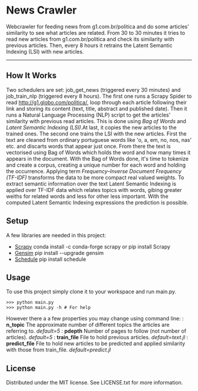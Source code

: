 News Crawler
===================


Webcrawler for feeding news from g1.com.br/politica and do some articles' similarity to see what articles are related. From 30 to 30 minutes it tries to read new articles from g1.com.br/politica and check its similarity with previous articles. Then, every 8 hours it retrains the Latent Semantic Indexing (LSI) with new articles.

----------


How It Works
-------------

Two schedulers are set: job_get_news (triggered every 30 minutes) and job_train_nlp (triggered every 8 hours).
The first one runs a Scrapy Spider to read http://g1.globo.com/politica/, loop through each article following their link and storing its content (text, title, abstract and published date). Then it runs a Natural Language Processing (NLP) script to get the articles' similarity with previous read articles. This is done using *Bag of Words* and *Latent Semantic Indexing (LSI)*.At last, it copies the new articles to the trained ones.
The second one trains the LSI with the new articles. First the text are cleaned from ordinary portuguese words like 'o, a, em, no, nos, nas' etc. and discarts words that appear just once. From there the text is vectorised using Bag of Words which holds the word and how many times it appears in the document. With the Bag of Words done, it's time to tokenize and create a corpus, creating a unique number for each word and holding the occurrence. Applying term *Frequency–Inverse Document Frequency (TF-IDF)* transforms the data to be more compact real valued weights. To extract semantic information over the text Latent Semantic Indexing is applied over TF-IDF data which relates topics with words, gibing greater weiths for related words and less for other less important. With the computed Latent Semantic Indexing expressions the prediction is possible.



Setup
-------------

A few libraries are needed in this project:

 - [Scrapy][1]  conda install -c conda-forge scrapy or pip install Scrapy
 - [Gensim][2] pip install --upgrade gensim
 - [Schedule][3] pip install schedule


Usage
------------

To use this project simply clone it to your workspace and run main.py.
```
>>> python main.py
>>> python main.py -h # For help
```
However there a a few properties you may change using command line:
:	**n_topic** The approximate number of different topics the articles are referring to. *default=5*
:	**pdepth** Number of pages to follow (not number of articles). *default=5*
:	**train_file** File to hold previous articles. *default=text.jl*
:	**predict_file** File to hold new articles to be predicted and applied similarity with those from train_file. *default=predict.jl*



License
------------
Distributed under the MIT license. See LICENSE.txt for more information.

  [1]: https://doc.scrapy.org/en/latest/intro/tutorial.html#using-spider-arguments
  [2]: https://radimrehurek.com/gensim/
  [3]: https://github.com/dbader/schedule
